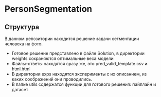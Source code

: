 # PersonSegmentation

## Структура

В данном репозитории находится решение задачи сегментации человека на фото. 

- Готовое решение представлено в файле Solution, в директории weights сохраняются оптимальные веса модели
- Файлы-ответы находятся сразу же, это pred_valid_template.csv и html.html
- В директории exps находятся эксперименты с их описанием, из каких соображений они проводились.
- В папке utils содержатся функции для готового решения: пайплайн и датасет  
